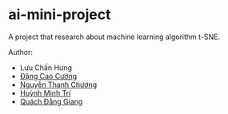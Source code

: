 # ai-mini-project
A project that research about machine learning algorithm t-SNE.

Author: 
* Lưu Chấn Hưng
* [Đặng Cao Cường](https://github.com/CaptainCuong)
* [Nguyễn Thanh Chương](https://github.com/chuongnt9)
* [Huỳnh Minh Trí](https://github.com/Pronton2001)
* [Quách Đằng Giang](https://github.com/qdgiang)
